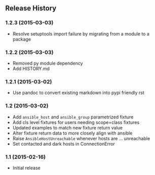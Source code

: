 ## Release History

### 1.2.3 (2015-03-03)

* Resolve setuptools import failure by migrating from a module to a package

### 1.2.2 (2015-03-03)

* Removed py module dependency
* Add HISTORY.md

### 1.2.1 (2015-03-02)

* Use pandoc to convert existing markdown into pypi friendly rst

### 1.2 (2015-03-02)

* Add `ansible_host` and `ansible_group` parametrized fixture
* Add cls level fixtures for users needing scope=class fixtures
* Updated examples to match new fixture return value
* Alter fixture return data to more closely align with ansible
* Raise `AnsibleHostUnreachable` whenever hosts are ... unreachable
* Set contacted and dark hosts in ConnectionError

### 1.1 (2015-02-16)

* Initial release

